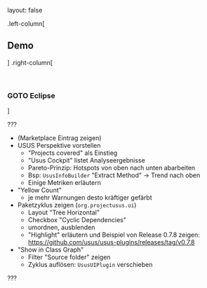 layout: false

.left-column[
## Demo
]
.right-column[
<br>
<br>
<br>

### GOTO Eclipse

]

???
- (Marketplace Eintrag zeigen)
- USUS Perspektive vorstellen
  - "Projects covered" als Einstieg
  - "Usus Cockpit" listet Analyseergebnisse
  - Pareto-Prinzip: Hotspots von oben nach unten abarbeiten
  - Bsp: ``UsusInfoBuilder`` "Extract Method" -> Trend nach oben 
  - Einige Metriken erläutern
- "Yellow Count"
  - je mehr Warnungen desto kräftiger gefärbt
- Paketzyklus zeigen (``org.projectusus.ui``)
  - Layout "Tree Horizontal"
  - Checkbox "Cyclic Dependencies"
  - umordnen, ausblenden
  - "Highlight" erläutern und Beispiel von Release 0.7.8 zeigen: https://github.com/usus/usus-plugins/releases/tag/v0.7.8
- "Show in Class Graph"
  - Filter "Source folder" zeigen
  - Zyklus auflösen: ``UsusUIPlugin`` verschieben  

???
